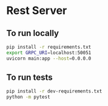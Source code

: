 # Rest Server

## To run locally

```bash
pip install -r requirements.txt
export GRPC_URI=localhost:50051
uvicorn main:app --host=0.0.0.0
```

## To run tests

```bash
pip install -r dev-requirements.txt
python -m pytest
```
